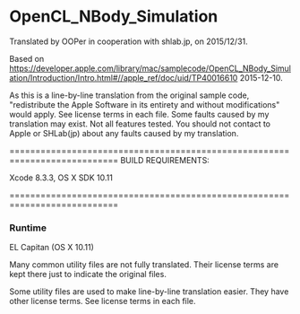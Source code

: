 # OpenCL_NBody_Simulation

Translated by OOPer in cooperation with shlab.jp, on 2015/12/31.

Based on
<https://developer.apple.com/library/mac/samplecode/OpenCL_NBody_Simulation/Introduction/Intro.html#//apple_ref/doc/uid/TP40016610>
2015-12-10.

As this is a line-by-line translation from the original sample code, "redistribute the Apple Software in its entirety and without modifications" would apply. See license terms in each file.
Some faults caused by my translation may exist. Not all features tested.
You should not contact to Apple or SHLab(jp) about any faults caused by my translation.

===========================================================================
BUILD REQUIREMENTS:

Xcode 8.3.3, OS X SDK 10.11

===========================================================================
### Runtime

EL Capitan (OS X 10.11)

Many common utility files are not fully translated. Their license terms are kept there just to indicate the original files.

Some utility files are used to make line-by-line translation easier. They have other license terms.
See license terms in each file.
